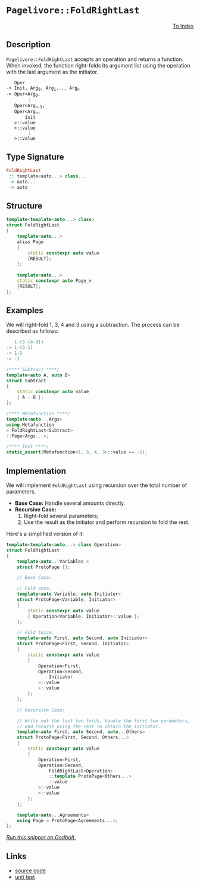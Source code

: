 <!-- Copyright 2024 Feng Mofan
SPDX-License-Identifier: Apache-2.0 -->

# `Pagelivore::FoldRightLast`

<p style='text-align: right;'><a href="../../../facilities/metafunctions.md#pagelivore-fold-right-last">To Index</a></p>

## Description

`Pagelivore::FoldRightLast` accepts an operation and returns a function.
When invoked, the function right-folds its argument list using the operation with the last argument as the initiator.

<pre><code>   Oper
-> Init, Arg<sub>0</sub>, Arg<sub>1</sub>..., Arg<sub>n</sub>
-> Oper&lt;Arg<sub>0</sub>,
        &vellip;
   Oper&lt;Arg<sub>n-1</sub>,
   Oper&lt;Arg<sub>n</sub>,
       Init
   &gt;::value
   &gt;::value
        &vellip;
   &gt;::value</code></pre>

## Type Signature

```Haskell
FoldRightLast
 :: template<auto...> class...
 -> auto...
 -> auto
```

## Structure

```C++
template<template<auto...> class>
struct FoldRightLast
{
    template<auto...>
    alias Page
    {
        static constexpr auto value
        {RESULT};
    };
    
    template<auto...>
    static constexpr auto Page_v
    {RESULT};
};
```

## Examples

We will right-fold 1, 3, 4 and 3 using a subtraction.
The process can be described as follows:

```C++
   1-(3-(4-3))
-> 1-(3-1)
-> 1-2
-> -1
```

```C++
/**** Subtract ****/
template<auto A, auto B>
struct Subtract
{
    static constexpr auto value
    { A - B };
};

/**** Metafunction ****/
template<auto...Args>
using Metafunction 
= FoldRightLast<Subtract>
::Page<Args...>;

/**** Test ****/
static_assert(Metafunction<1, 3, 4, 3>::value == -1);
```

## Implementation

We will implement `FoldRightLast` using recursion over the total number of parameters.

- **Base Case:** Handle several amounts directly.
- **Recursive Case:**
  1. Right-fold several parameters;
  2. Use the result as the initiator and perform recursion to fold the rest.

Here's a simplified version of it:

```C++
template<template<auto...> class Operation>
struct FoldRightLast
{
    template<auto...Variables >
    struct ProtoPage {};

    // Base Case:

    // Fold once.
    template<auto Variable, auto Initiator>
    struct ProtoPage<Variable, Initiator>
    {
        static constexpr auto value
        { Operation<Variable, Initiator>::value };
    };

    // Fold twice.
    template<auto First, auto Second, auto Initiator>
    struct ProtoPage<First, Second, Initiator>
    {
        static constexpr auto value 
        { 
            Operation<First,
            Operation<Second,
                Initiator
            >::value
            >::value
        };
    };

    // Recursive Case:

    // Write out the last two folds, handle the first two parameters,
    // and recurse using the rest to obtain the initiator.
    template<auto First, auto Second, auto...Others>
    struct ProtoPage<First, Second, Others...>
    {
        static constexpr auto value
        {
            Operation<First,
            Operation<Second,
                FoldRightLast<Operation>
                ::template ProtoPage<Others...>
                ::value
            >::value
            >::value
        };
    };

    template<auto...Agreements>
    using Page = ProtoPage<Agreements...>;
};
```

[*Run this snippet on Godbolt.*](https://godbolt.org/#z:OYLghAFBqd5QCxAYwPYBMCmBRdBLAF1QCcAaPECAMzwBtMA7AQwFtMQByARg9KtQYEAysib0QXACx8BBAKoBnTAAUAHpwAMvAFYTStJg1DIApACYAQuYukl9ZATwDKjdAGFUtAK4sGIAKzSrgAyeAyYAHI%2BAEaYxCAA7AmkAA6oCoRODB7evgHSaRmOAqHhUSyx8Um2mPbFDEIETMQEOT5%2BgTV1WY3NBKWRMXGJyQpNLW15nWN9A%2BWVIwCUtqhexMjsHAD0AFR7%2BweHR/tbJhoAgrv7ANQAkiwp9GyCTPXXB6cXV8c/x5/nZ3OBEwDwMwJMAGY3MDQa9MJC3EwvEQAHRoyHYa7IAwKBTXADyKTiryyGMBY2IXgc1wAYp50AAlPDABD9JhjQEmBJWC7XPnXGGPOEIpGotEANWaeCY0XoeLJvP5FKpBGuymIqCIyiYwEw1y5VgSABFITyAYq%2BVsttcLOy9YilCBORbrlbafTrgINijAfyBSCheCoaLUNdJcRpbLMKRriG7gxMq8SArzn7ldT1ZrUNrdQjw5H6DHbgnHEniCm/QbfX6lU1HMgsQIxphVCliLHkaGAG5iLzwl2V7kEonEEkCPNSmWF%2BOJojliHYEAgHvePVck0Qs2Djdm6uW6102joAUAdzw3r3/thQcRndpeGIYxjcaEmDQDHQz7vxdnyYXl/TVVMy1HV4ShGkHyfa5X3fT8Z1LOcK35KsB1rEkG3fZtW3bOMVz7fVUL5A0CNTGsyMJYl6gRCDHwIUhLzIvkKNHKioRggRPwYxi/R/BDk0ImsMSXPD%2B1I7iiIXYTe1E7j11NS85M3Z0xNda0GTfNYMi7e07SdC5LzdAB1CNgU9ZEBQQPUcVVAgT1DfgjwUGMEEMdB6AsvUaFo09QxSZpWEwYFH3ol03Vc65iA0x89S8DIjA8iLMDGAVQ1QaImjCBKwl/YgfRdQUwTA28iHvWivxK9iP3K1A0RRfECEsx8kL5QC1Q1EDc3AyC6Ogt8OJjerGoUWrmv1bkuJautz0bBgsLbDsSpEiaxq3cSmJHMcGGo7qQpU7jmM2hFKs4gTuMPRlmVZYJ2QIBEDtY7Blu4pcCrhNqsxzIrBriYb0X/U7GKk1cnuQyTl2kkGJMXcHgYExTVqI415P0/KA0KkVO1q85gEikFGAIBRRtisJgDVUD9QhI13o6orsdx54CZG/8lP0pGWfNS5fh%2Bf5vh2a5sFUVhHj1D5AV5rmTmU3noK8dLR2pUWLlem843OaqbRTVqhFlgh5du1mEeuGZ6xmuacLvJaXWI1MAFobTGndOTZ3cvgOa4AFlAqYKgvAYBwsneSWlbR4Vg0xtFzmIYBCf%2B85ifiz2mh9v23k5Sn3SPJkWTZDk2J1vWUyXT6EUj6Omce9mxbdgAVJLVUV85jfPAB9dklBaCBE%2B933/fHKEuBjCEY2ka4ISEmH8MhDcqZtrhFlNDhlloTh/F4PwOC0UhUE4NxrGsI3VnWNczAhHhSAITRF%2BWABrfIUQ0AAOMwzAAThfrh/Efh%2BuCSaRl44SQvAWASA0BoUg69N7bw4LwBQIAwEXw3ovUgcBYAwEQCAVYBAUjInIJQNADw6BxAiAFTgqgH4ADYbbkMkNcYAyAGxSBRGYXgmB8BzjwOgPQ/BBAiDEOwKQMhBCKBUOoRBpBdADxPKOFInAeBLxXmvS%2BW9OD4mRNg1UqAqDXDIZQ6htD6HXEYWYa4EAPAEPoO2cwp9Fi8AQVoZYEAkD4JSIQsgFAIDONcSAYAUgzB8DoEFWBEBohKOiGEZoABPWRvAwnMGIBE/E0RtBvgQWffBDN8QMFoFEsRWBoheGAIiWgtBYHcF4FgFghhgDiFyQ%2BFJeBtKlM3i2DSwJonkEELUJRtA8DRFHPEjwWAlG6zwMAsppBtLEGiOkTARoQRVJ6UYS%2BywqAGGjuKPAmATwUXXmfbhwhRDiAEfs4RaglESP0FUlAe9LD6F6bAyAyxUApHqKUm2Yx0BT1MJYawZhIGTIjFgB5EBlh2Hqc4CArhJh%2BAHiEMIgwKjDAHoUTIAhoV6BRfUOYQx4gDzBb3Bo4xWieHaHofF9RegtGxYi3FtgiXorxUS6lCw54rDWBsCQ8iOCr3AUoqB2iKFUJoXQhhkgmEmNwIQEg%2BoT5z1scs5YlkmBYHiCC0gt9JAQhRC/CECRJAaEkGYSQ5DQH%2BHIS/fQnBAGkGAafFE5CuDkIfi/b%2B5DAgfx1eQ3lYioEwLgefZZyC0GOIwWonB7jPEWOIWwTgzQWBdgSDbJgWIDDxS4C/FEXB74sLYSQDhXDZC8KOdIE5SgzliN0H4qRTAZFlK5TyiBvAoGqKweZTRArdE0OxFUwxGas0aBMWYlxFiZUQjMDYgNiCHFONQOYuIuCPGzuHcMbtRh01cDATQWggTKAhLEbEyJ7SD3xMSckhw7T0n40ydkpReSClFJKe0ipCzNib3wJFf2jSlEtOQMiTYZ8wjAn/pvHpfTImDNfbYiMYyz6TOmUoOZlSjCLNAFOvgayFAbK2Ts9p%2Byi38JLbIU5ojN6VsuUs75VhbmgeBU8l5WQ3kfK%2BTciwfym0Ao4UleAoLajgr8JCj8DLSBwrKDijF6RUXZBJXkZFEmsXwvmEirofHKXEtyDC5TBLVPMqUzMCY0mNN6f6ApsTrKFCHw5ay/%2BDa%2BWcA7UKlNPb02ZvvhK3NljZUTrsVfUgSqVWUC5da21GaDUJH8C/JIEJDXGskAPRtyjoG2H9d5hxwakCYPUQuyNRCSEcDjXolgCguwNi7M5wqYwc1SsBQWnhhyCOCPkGWkjOgQBD2rbWuRlruWKJ9SosNGitGqAK0VkrZW4TJVMUu1xo6IRecDSG7Lbi8FTYscuZAKQUjN1Ky/Zu5WCDNyGyWgJP1d2hPCfEo952ElJJSRe2dGSsk5LfZgfJhSxCPvGc%2B5DkHSDvvqV%2BsRP6/3tMA10sRoH%2BkRIg8M6D7S4MzMQwskmgbVk6kw5s7ZRJdm8Dw3ViQhGhFNfOa18jxgWN3OiLRre9GmycC2B865PzLBsa3hxoF3HNP1BcIJgzegRMIpZakOTWQhOYqyDp2l5Kej0t53i3jWmmUmZpWSmX6mVezCVyy0FFn%2BH1p65Auzh3riFeK9cbbKI9tuaq6OuVk77GKswMq4Yar/5BZAK/FEEIIT%2BE/rF0BXuEhOu9QbxLsD4EKvVSASQ/htU/wSKAh%2Bkh35cCfmYL1/8IT66bZweVU6uXMOD9nxLKXliTIyM4SQQA%3D)

## Links

- [source code](../../../../conceptrodon/pagelivore/fold_right_last.hpp)
- [unit test](../../../../tests/unit/metafunctions/pagelivore/fold_right_last.test.hpp)
